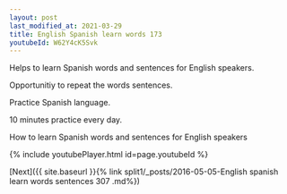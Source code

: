 ```yaml
---
layout: post
last_modified_at: 2021-03-29
title: English Spanish learn words 173 
youtubeId: W62Y4cK5Svk
---
```

 
 
Helps to learn Spanish words and sentences for English speakers.

Opportunitiy to repeat the words sentences. 

Practice Spanish language. 
 
10 minutes practice every day. 
 
How to learn Spanish words and sentences for English speakers 
 
{% include youtubePlayer.html id=page.youtubeId %}
 
 
[Next]({{ site.baseurl }}{% link  split1/_posts/2016-05-05-English spanish learn words sentences 307 .md%})
 
